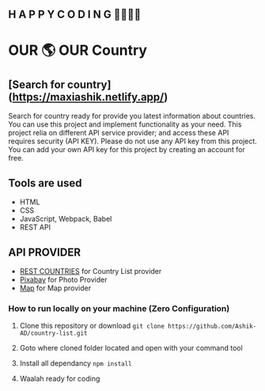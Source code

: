 ## H A P P Y C O D I N G 👨‍💻👨‍💻
# OUR 🌎 OUR Country

## [Search for country] (https://maxiashik.netlify.app/)

Search for country ready for provide you latest information about countries. You can use this project and implement functionality as your need. This project relia on different API service provider; and access these API requires security (API KEY). Please do not use any API key from this project. You can add your own API key for this project by creating an account for free.

## Tools are used
- HTML
- CSS
- JavaScript, Webpack, Babel
- REST API
## API PROVIDER
- [REST COUNTRIES](https://restcountries.eu/) for Country List provider
- [Pixabay](https://pixabay.com/service/about/api/) for Photo Provider
- [Map](https://developers.arcgis.com/) for Map provider

### How to run locally on your machine (Zero Configuration)

1. Clone this repository or download
    ```git clone https://github.com/Ashik-AD/country-list.git```
2. Goto where cloned folder located and open with your command tool

3. Install all dependancy
    ```npm install```
4. Waalah ready for coding